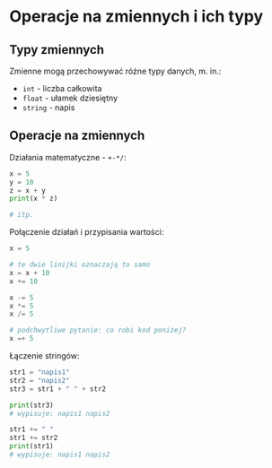 # Operacje na zmiennych i ich typy
## Typy zmiennych
Zmienne mogą przechowywać różne typy danych, m. in.:
* `int` - liczba całkowita
* `float` - ułamek dziesiętny
* `string` - napis

## Operacje na zmiennych
Działania matematyczne - `+-*/`:

```python
x = 5
y = 10
z = x + y
print(x * z)

# itp.
```

Połączenie działań i przypisania wartości:

```python
x = 5

# te dwie linijki oznaczają to samo
x = x + 10
x += 10

x -= 5
x *= 5
x /= 5

# podchwytliwe pytanie: co robi kod poniżej?
x =+ 5
```

Łączenie stringów:

```python
str1 = "napis1"
str2 = "napis2"
str3 = str1 + " " + str2

print(str3)
# wypisuje: napis1 napis2

str1 += " "
str1 += str2
print(str1)
# wypisuje: napis1 napis2
```
